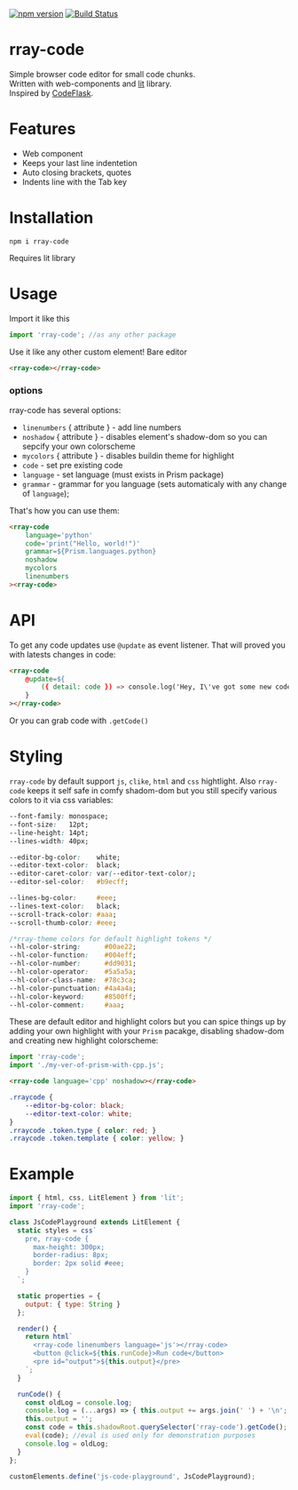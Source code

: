 [![npm version](https://badge.fury.io/js/rray-code.svg)](https://badge.fury.io/js/rray-code)
[![Build Status](https://travis-ci.com/Demiler/rray-code.svg?branch=master)](https://travis-ci.com/Demiler/rray-code)

# rray-code
Simple browser code editor for small code chunks.  
Written with web-components and [lit](https://lit.dev/) library.  
Inspired by [CodeFlask](https://github.com/kazzkiq/CodeFlask).  

# Features
+ Web component
+ Keeps your last line indentetion
+ Auto closing brackets, quotes
+ Indents line with the Tab key

# Installation
```
npm i rray-code
```
Requires lit library

# Usage
Import it like this
```js
import 'rray-code'; //as any other package
```
Use it like any other custom element! Bare editor
```html
<rray-code></rray-code>
```

### options
rray-code has several options:
+ `linenumbers` { attribute } - add line numbers
+ `noshadow` { attribute } - disables element's shadow-dom so you can sepcify your own colorscheme
+ `mycolors` { attribute } - disables buildin theme for highlight
+ `code` - set pre existing code
+ `language` - set language (must exists in Prism package)
+ `grammar` - grammar for you language (sets automaticaly with any change of `language`);
 
That's how you can use them:
```html
<rray-code
    language='python'
    code='print("Hello, world!")'
    grammar=${Prism.languages.python}
    noshadow
    mycolors
    linenumbers
><rray-code>
```

# API
To get any code updates use `@update` as event listener. That will proved you with latests changes in code:
```html
<rray-code
    @update=${
        ({ detail: code }) => console.log('Hey, I\'ve got some new code:', code)
    }
></rray-code>
```
Or you can grab code with `.getCode()`

# Styling
`rray-code` by default support `js`, `clike`, `html` and `css` hightlight.
Also `rray-code` keeps it self safe in comfy shadom-dom but you still
specify various colors to it via css variables:
```css
--font-family: monospace;
--font-size:   12pt;
--line-height: 14pt;
--lines-width: 40px;

--editor-bg-color:    white;
--editor-text-color:  black;
--editor-caret-color: var(--editor-text-color);
--editor-sel-color:   #b9ecff;

--lines-bg-color:     #eee;
--lines-text-color:   black;
--scroll-track-color: #aaa;
--scroll-thumb-color: #eee;

/*rray-theme colors for default highlight tokens */
--hl-color-string:      #00ae22;
--hl-color-function:    #004eff;
--hl-color-number:      #dd9031;
--hl-color-operator:    #5a5a5a;
--hl-color-class-name:  #78c3ca;
--hl-color-punctuation: #4a4a4a;
--hl-color-keyword:     #8500ff;
--hl-color-comment:     #aaa;
```

These are default editor and highlight colors but you can spice things up 
by adding your own highlight with your `Prism` pacakge, disabling shadow-dom and
creating new highlight colorscheme:
```js
import 'rray-code';
import './my-ver-of-prism-with-cpp.js';
```
```html
<rray-code language='cpp' noshadow></rray-code>
```
```css
.rraycode {
    --editor-bg-color: black;
    --editor-text-color: white;
}
.rraycode .token.type { color: red; }
.rraycode .token.template { color: yellow; }
```

# Example
```js
import { html, css, LitElement } from 'lit';
import 'rray-code';

class JsCodePlayground extends LitElement {
  static styles = css`
    pre, rray-code {
      max-height: 300px;
      border-radius: 8px;
      border: 2px solid #eee;
    }
  `;

  static properties = {
    output: { type: String }
  };

  render() {
    return html`
      <rray-code linenumbers language='js'></rray-code>
      <button @click=${this.runCode}>Run code</button>
      <pre id="output">${this.output}</pre>
    `;
  }

  runCode() {
    const oldLog = console.log;
    console.log = (...args) => { this.output += args.join(' ') + '\n'; }
    this.output = '';
    const code = this.shadowRoot.querySelector('rray-code').getCode();
    eval(code); //eval is used only for demonstration purposes
    console.log = oldLog;
  }
};

customElements.define('js-code-playground', JsCodePlayground);
```
